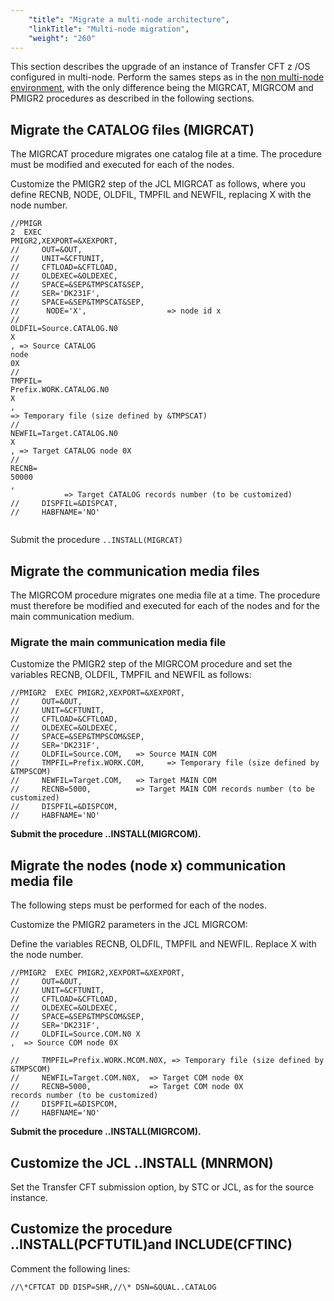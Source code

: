 ```yaml
---
    "title": "Migrate a multi-node architecture",
    "linkTitle": "Multi-node migration",
    "weight": "260"
---
```

This section describes the upgrade of an instance of Transfer CFT z /OS configured in multi-node. Perform the sames steps as in the [non multi-node environment](../), with the only difference being the MIGRCAT, MIGRCOM and PMIGR2 procedures as described in the following sections.

Migrate the CATALOG files (MIGRCAT)
-----------------------------------

The MIGRCAT procedure migrates one catalog file at a time. The procedure must be modified and executed for each of the nodes.

Customize the PMIGR2 step of the JCL MIGRCAT as follows, where you define RECNB, NODE, OLDFIL, TMPFIL and NEWFIL, replacing X with the node number.

```
//PMIGR
2  EXEC
PMIGR2,XEXPORT=&XEXPORT,
//     OUT=&OUT,
//     UNIT=&CFTUNIT,
//     CFTLOAD=&CFTLOAD,
//     OLDEXEC=&OLDEXEC,
//     SPACE=&SEP&TMPSCAT&SEP,
//     SER='DK231F',
//     SPACE=&SEP&TMPSCAT&SEP,
//      NODE='X',                  => node id x  
//    
OLDFIL=Source.CATALOG.N0
X
, => Source CATALOG
node
0X      
//    
TMPFIL=
Prefix.WORK.CATALOG.N0
X
,  
=> Temporary file (size defined by &TMPSCAT)
//    
NEWFIL=Target.CATALOG.N0
X
, => Target CATALOG node 0X   
//    
RECNB=
50000
,  
            => Target CATALOG records number (to be customized)
//     DISPFIL=&DISPCAT,
//     HABFNAME='NO'
 
```

Submit the procedure `..INSTALL(MIGRCAT)`

Migrate the communication media files
-------------------------------------

The MIGRCOM procedure migrates one media file at a time. The procedure must therefore be modified and executed for each of the nodes and for the main communication medium.

### Migrate the main communication media file

Customize the PMIGR2 step of the MIGRCOM procedure and set the variables RECNB, OLDFIL, TMPFIL and NEWFIL as follows:

```
//PMIGR2  EXEC PMIGR2,XEXPORT=&XEXPORT,
//     OUT=&OUT,
//     UNIT=&CFTUNIT,
//     CFTLOAD=&CFTLOAD,
//     OLDEXEC=&OLDEXEC,
//     SPACE=&SEP&TMPSCOM&SEP,
//     SER='DK231F',
//     OLDFIL=Source.COM,   => Source MAIN COM
//     TMPFIL=Prefix.WORK.COM,     => Temporary file (size defined by &TMPSCOM)
//     NEWFIL=Target.COM,   => Target MAIN COM 
//     RECNB=5000,          => Target MAIN COM records number (to be customized)
//     DISPFIL=&DISPCOM,
//     HABFNAME='NO'
```

****Submit the procedure ..INSTALL(MIGRCOM).****

Migrate the nodes (node x) communication media file
---------------------------------------------------

The following steps must be performed for each of the nodes.

Customize the PMIGR2 parameters in the JCL MIGRCOM:

Define the variables RECNB, OLDFIL, TMPFIL and NEWFIL. Replace X with the node number.

```
//PMIGR2  EXEC PMIGR2,XEXPORT=&XEXPORT,
//     OUT=&OUT,
//     UNIT=&CFTUNIT,
//     CFTLOAD=&CFTLOAD,
//     OLDEXEC=&OLDEXEC,
//     SPACE=&SEP&TMPSCOM&SEP,
//     SER='DK231F',
//     OLDFIL=Source.COM.N0 X
,  => Source COM node 0X 
       
//     TMPFIL=Prefix.WORK.MCOM.N0X, => Temporary file (size defined by &TMPSCOM) 
//     NEWFIL=Target.COM.N0X,  => Target COM node 0X
//     RECNB=5000,             => Target COM node 0X
records number (to be customized)
//     DISPFIL=&DISPCOM,
//     HABFNAME='NO'
```

****Submit the procedure ..INSTALL(MIGRCOM).****

Customize the JCL ..INSTALL (MNRMON)
------------------------------------

Set the Transfer CFT submission option, by STC or JCL, as for the source instance.

Customize the procedure ..INSTALL(PCFTUTIL)and INCLUDE(CFTINC)
--------------------------------------------------------------

Comment the following lines:

```
//\*CFTCAT DD DISP=SHR,//\* DSN=&QUAL..CATALOG
```
